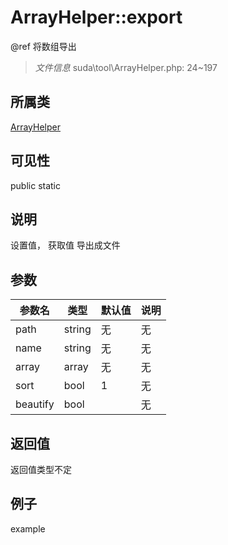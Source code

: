 # ArrayHelper::export

@ref 将数组导出

> *文件信息* suda\tool\ArrayHelper.php: 24~197

## 所属类 

[ArrayHelper](../ArrayHelper.md)

## 可见性

 public static

## 说明

设置值，
获取值
导出成文件


## 参数


| 参数名 | 类型 | 默认值 | 说明 |
|--------|-----|-------|-------|
| path |  string | 无 | 无 |
| name |  string | 无 | 无 |
| array |  array | 无 | 无 |
| sort |  bool | 1 | 无 |
| beautify |  bool |  | 无 |



## 返回值

返回值类型不定


## 例子

example